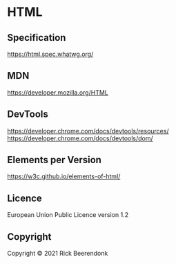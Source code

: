 # HTML

## Specification

https://html.spec.whatwg.org/

## MDN

https://developer.mozilla.org/HTML

## DevTools

https://developer.chrome.com/docs/devtools/resources/
https://developer.chrome.com/docs/devtools/dom/

## Elements per Version

https://w3c.github.io/elements-of-html/

## Licence

European Union Public Licence version 1.2

## Copyright

Copyright © 2021 Rick Beerendonk
